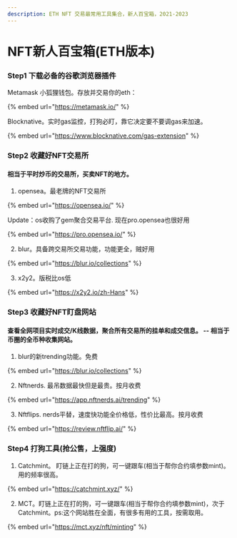 ```yaml
---
description: ETH NFT 交易最常用工具集合，新人百宝箱，2021-2023
---
```


# NFT新人百宝箱(ETH版本)

### Step1 下载必备的谷歌浏览器插件

Metamask 小狐狸钱包。存放并交易你的eth：

{% embed url="https://metamask.io/" %}

Blocknative。实时gas监控，打狗必盯，靠它决定要不要调gas来加速。

{% embed url="https://www.blocknative.com/gas-extension" %}

### Step2 收藏好NFT交易所

#### 相当于平时炒币的交易所，买卖NFT的地方。

1. opensea。最老牌的NFT交易所

{% embed url="https://opensea.io/" %}

Update：os收购了gem聚合交易平台. 现在pro.opensea也很好用&#x20;

{% embed url="https://pro.opensea.io/" %}

2. blur。具备跨交易所交易功能，功能更全，贼好用

{% embed url="https://blur.io/collections" %}

3. x2y2。版税比os低

{% embed url="https://x2y2.io/zh-Hans" %}

### Step3 收藏好NFT盯盘网站

#### 查看全网项目实时成交/K线数据，聚合所有交易所的挂单和成交信息。 -- 相当于币圈的全币种收集网站。

1. blur的新trending功能。免费

{% embed url="https://blur.io/collections" %}

2. Nftnerds. 最吊数据最快但是最贵。按月收费

{% embed url="https://app.nftnerds.ai/trending" %}

3. Nftflips. nerds平替，速度快功能全价格低，性价比最高。按月收费

{% embed url="https://review.nftflip.ai/" %}

### Step4 打狗工具(抢公售，上强度)

1. Catchmint。 盯链上正在打的狗，可一键跟车(相当于帮你合约填参数mint)。用的频率很高。

{% embed url="https://catchmint.xyz/" %}

2. MCT。盯链上正在打的狗，可一键跟车(相当于帮你合约填参数mint)，次于Catchmint。ps:这个网站胜在全面，有很多有用的工具，按需取用。

{% embed url="https://mct.xyz/nft/minting" %}
